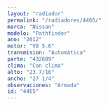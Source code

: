 ```yaml
---
layout: "radiador"
permalink: "/radiadores/4465/"
marca: "Nissan"
modelo: "Pathfinder"
ano: "2012"
motor: "V8 5.6"
transmision: "Automática"
parte: "432689"
clima: "Con clima"
alto: "23 7/16"
ancho: "27 1/4"
observaciones: "Armada"
id: "4465"
---
```



